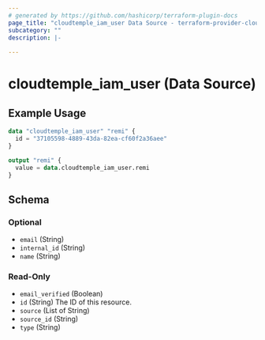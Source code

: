 ```yaml
---
# generated by https://github.com/hashicorp/terraform-plugin-docs
page_title: "cloudtemple_iam_user Data Source - terraform-provider-cloudtemple"
subcategory: ""
description: |-
  
---
```


# cloudtemple_iam_user (Data Source)



## Example Usage

```terraform
data "cloudtemple_iam_user" "remi" {
  id = "37105598-4889-43da-82ea-cf60f2a36aee"
}

output "remi" {
  value = data.cloudtemple_iam_user.remi
}
```

<!-- schema generated by tfplugindocs -->
## Schema

### Optional

- `email` (String)
- `internal_id` (String)
- `name` (String)

### Read-Only

- `email_verified` (Boolean)
- `id` (String) The ID of this resource.
- `source` (List of String)
- `source_id` (String)
- `type` (String)


